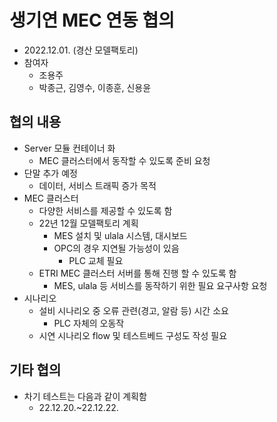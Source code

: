 # 생기연 MEC 연동 협의
- 2022.12.01. (경산 모델팩토리)
- 참여자
  - 조용주
  - 박종근, 김영수, 이종훈, 신용윤

## 협의 내용
- Server 모듈 컨테이너 화
  - MEC 클러스터에서 동작할 수 있도록 준비 요청
- 단말 추가 예정
  - 데이터, 서비스 트래픽 증가 목적
- MEC 클러스터
  - 다양한 서비스를 제공할 수 있도록 함
  - 22년 12월 모델팩토리 계획
    - MES 설치 및 ulala 시스템, 대시보드
    - OPC의 경우 지연될 가능성이 있음
      - PLC 교체 필요
  - ETRI MEC 클러스터 서버를 통해 진행 할 수 있도록 함
    - MES, ulala 등 서비스를 동작하기 위한 필요 요구사항 요청
- 시나리오
  - 설비 시나리오 중 오류 관련(경고, 알람 등) 시간 소요
    - PLC 자체의 오동작
  - 시연 시나리오 flow 및 테스트베드 구성도 작성 필요

## 기타 협의
- 차기 테스트는 다음과 같이 계획함
  - 22.12.20.~22.12.22.
